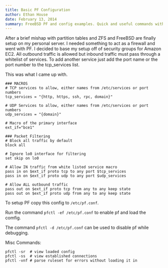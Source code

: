 ```yaml
---
title: Basic PF Configuration
author: Ethan House
date: February 13, 2014
summary: FreeBSD PF and config examples. Quick and useful commands with explanations for what they do.
---
```


After a brief mishap with partition tables and ZFS and FreeBSD are finally setup
on my personal server. I needed something to act as a firewall and went with PF.
I decided to base my setup off of security groups for Amazon EC2. All outbound
traffic is allowed but inbound traffic must pass through a whitelist of
services. To add another service just add the port name or the port number to
the tcp_services list.

This was what I came up with.

	### MACROS
	# TCP services to allow, either names from /etc/services or port numbers
	tcp_services = "{http, https, ssh, rpc, domain}"

	# UDP Services to allow, either names from /etc/services or port numbers
	udp_services = "{domain}"

	# Macro of the primary interface
	ext_if="bce1"

	### Packet Filtering
	# Block all traffic by default
	block all

	# Ignore lo0 interface for filtering
	set skip on lo0

	# Allow IN traffic from white listed service macro
	pass in on $ext_if proto tcp to any port $tcp_services
	pass in on $ext_if proto udp to any port $udp_services

	# Allow ALL outbound traffic
	pass out on $ext_if proto tcp from any to any keep state
	pass out on $ext_if proto udp from any to any keep state

To setup PF copy this config to `/etc/pf.conf`.

Run the command `pfctl -ef /etc/pf.conf` to enable pf and load the comfig.

The command `pfctl -d /etc/pf.conf` can be used to disable pf while debugging.

Misc Commands:

	pfctl -sr  # view loaded config
	pfctl -ss  # view established connections
	pfctl -vnf # parse ruleset for errors without loading it in
